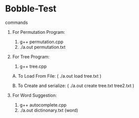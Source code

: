# Bobble-Test

commands
  1. For Permutation Program:
      1. g++ permutation.cpp
      2. ./a.out permutation.txt
  
  2. For Tree Program:
      1. g++ tree.cpp
    
        A. To Load From File: ( ./a.out load tree.txt )

        B. To Create and serialize: ( ./a.out create tree.txt tree2.txt )
    
   3. For Word Suggestion:
       1. g++ autocomplete.cpp
       2. ./a.out dictinonary.txt (word)
